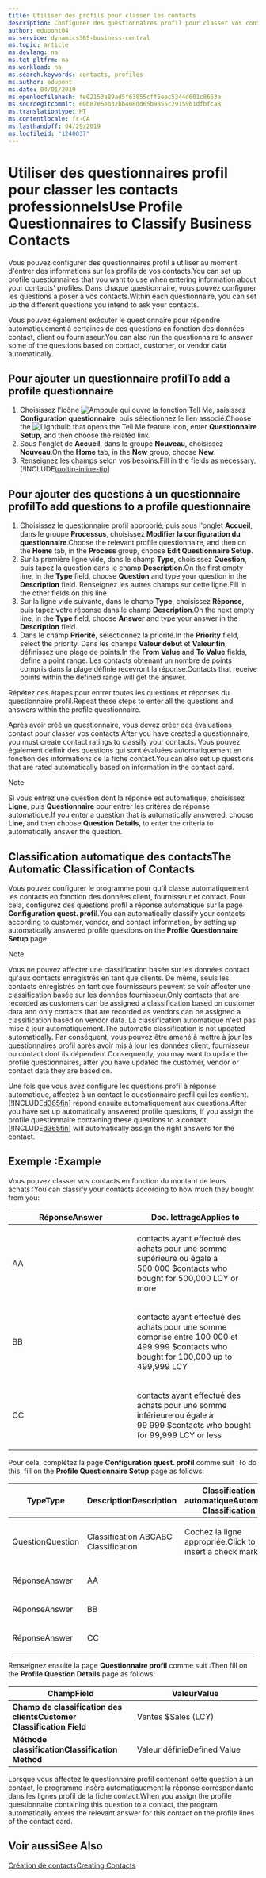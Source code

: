 ```yaml
---
title: Utiliser des profils pour classer les contacts
description: Configurer des questionnaires profil pour classer vos contacts professionnels
author: edupont04
ms.service: dynamics365-business-central
ms.topic: article
ms.devlang: na
ms.tgt_pltfrm: na
ms.workload: na
ms.search.keywords: contacts, profiles
ms.author: edupont
ms.date: 04/01/2019
ms.openlocfilehash: fe02153a89ad5f63855cff5eec5344d601c8663a
ms.sourcegitcommit: 60b87e5eb32bb408dd65b9855c29159b1dfbfca8
ms.translationtype: HT
ms.contentlocale: fr-CA
ms.lasthandoff: 04/29/2019
ms.locfileid: "1240037"
---
```

# <a name="use-profile-questionnaires-to-classify-business-contacts"></a><span data-ttu-id="31ed6-103">Utiliser des questionnaires profil pour classer les contacts professionnels</span><span class="sxs-lookup"><span data-stu-id="31ed6-103">Use Profile Questionnaires to Classify Business Contacts</span></span>
<span data-ttu-id="31ed6-104">Vous pouvez configurer des questionnaires profil à utiliser au moment d'entrer des informations sur les profils de vos contacts.</span><span class="sxs-lookup"><span data-stu-id="31ed6-104">You can set up profile questionnaires that you want to use when entering information about your contacts' profiles.</span></span> <span data-ttu-id="31ed6-105">Dans chaque questionnaire, vous pouvez configurer les questions à poser à vos contacts.</span><span class="sxs-lookup"><span data-stu-id="31ed6-105">Within each questionnaire, you can set up the different questions you intend to ask your contacts.</span></span>  

<span data-ttu-id="31ed6-106">Vous pouvez également exécuter le questionnaire pour répondre automatiquement à certaines de ces questions en fonction des données contact, client ou fournisseur.</span><span class="sxs-lookup"><span data-stu-id="31ed6-106">You can also run the questionnaire to answer some of the questions based on contact, customer, or vendor data automatically.</span></span>  

## <a name="to-add-a-profile-questionnaire"></a><span data-ttu-id="31ed6-107">Pour ajouter un questionnaire profil</span><span class="sxs-lookup"><span data-stu-id="31ed6-107">To add a profile questionnaire</span></span>
1.  <span data-ttu-id="31ed6-108">Choisissez l'icône ![Ampoule qui ouvre la fonction Tell Me](media/ui-search/search_small.png "Dites-moi ce que vous voulez faire"), saisissez **Configuration questionnaire**, puis sélectionnez le lien associé.</span><span class="sxs-lookup"><span data-stu-id="31ed6-108">Choose the ![Lightbulb that opens the Tell Me feature](media/ui-search/search_small.png "Tell me what you want to do") icon, enter **Questionnaire Setup**, and then choose the related link.</span></span>  
2.  <span data-ttu-id="31ed6-109">Sous l'onglet de **Accueil**, dans le groupe **Nouveau**, choisissez **Nouveau**.</span><span class="sxs-lookup"><span data-stu-id="31ed6-109">On the **Home** tab, in the **New** group, choose **New**.</span></span>  
3.  <span data-ttu-id="31ed6-110">Renseignez les champs selon vos besoins.</span><span class="sxs-lookup"><span data-stu-id="31ed6-110">Fill in the fields as necessary.</span></span> [!INCLUDE[tooltip-inline-tip](includes/tooltip-inline-tip_md.md)]  

## <a name="to-add-questions-to-a-profile-questionnaire"></a><span data-ttu-id="31ed6-111">Pour ajouter des questions à un questionnaire profil</span><span class="sxs-lookup"><span data-stu-id="31ed6-111">To add questions to a profile questionnaire</span></span>
1.  <span data-ttu-id="31ed6-112">Choisissez le questionnaire profil approprié, puis sous l'onglet **Accueil**, dans le groupe **Processus**, choisissez **Modifier la configuration du questionnaire**.</span><span class="sxs-lookup"><span data-stu-id="31ed6-112">Choose the relevant profile questionnaire, and then on the **Home** tab, in the **Process** group, choose **Edit Questionnaire Setup**.</span></span>  
2.  <span data-ttu-id="31ed6-113">Sur la première ligne vide, dans le champ **Type**, choisissez **Question**, puis tapez la question dans le champ **Description**.</span><span class="sxs-lookup"><span data-stu-id="31ed6-113">On the first empty line, in the **Type** field, choose **Question** and type your question in the **Description** field.</span></span> <span data-ttu-id="31ed6-114">Renseignez les autres champs sur cette ligne.</span><span class="sxs-lookup"><span data-stu-id="31ed6-114">Fill in the other fields on this line.</span></span>  
3.  <span data-ttu-id="31ed6-115">Sur la ligne vide suivante, dans le champ **Type**, choisissez **Réponse**, puis tapez votre réponse dans le champ **Description**.</span><span class="sxs-lookup"><span data-stu-id="31ed6-115">On the next empty line, in the **Type** field, choose **Answer** and type your answer in the **Description** field.</span></span>  
4.  <span data-ttu-id="31ed6-116">Dans le champ **Priorité**, sélectionnez la priorité.</span><span class="sxs-lookup"><span data-stu-id="31ed6-116">In the **Priority** field, select the priority.</span></span> <span data-ttu-id="31ed6-117">Dans les champs **Valeur début** et **Valeur fin**, définissez une plage de points.</span><span class="sxs-lookup"><span data-stu-id="31ed6-117">In the **From Value** and **To Value** fields, define a point range.</span></span> <span data-ttu-id="31ed6-118">Les contacts obtenant un nombre de points compris dans la plage définie recevront la réponse.</span><span class="sxs-lookup"><span data-stu-id="31ed6-118">Contacts that receive points within the defined range will get the answer.</span></span>  

<span data-ttu-id="31ed6-119">Répétez ces étapes pour entrer toutes les questions et réponses du questionnaire profil.</span><span class="sxs-lookup"><span data-stu-id="31ed6-119">Repeat these steps to enter all the questions and answers within the profile questionnaire.</span></span>

<span data-ttu-id="31ed6-120">Après avoir créé un questionnaire, vous devez créer des évaluations contact pour classer vos contacts.</span><span class="sxs-lookup"><span data-stu-id="31ed6-120">After you have created a questionnaire, you must create contact ratings to classify your contacts.</span></span> <span data-ttu-id="31ed6-121">Vous pouvez également définir des questions qui sont évaluées automatiquement en fonction des informations de la fiche contact.</span><span class="sxs-lookup"><span data-stu-id="31ed6-121">You can also set up questions that are rated automatically based on information in the contact card.</span></span>  

> [!NOTE]
> <span data-ttu-id="31ed6-122">Si vous entrez une question dont la réponse est automatique, choisissez <STRONG>Ligne</STRONG>, puis <STRONG>Questionnaire</STRONG> pour entrer les critères de réponse automatique.</span><span class="sxs-lookup"><span data-stu-id="31ed6-122">If you enter a question that is automatically answered, choose <STRONG>Line</STRONG>, and then choose <STRONG>Question Details</STRONG>, to enter the criteria to automatically answer the question.</span></span>

## <a name="the-automatic-classification-of-contacts"></a><span data-ttu-id="31ed6-123">Classification automatique des contacts</span><span class="sxs-lookup"><span data-stu-id="31ed6-123">The Automatic Classification of Contacts</span></span>
<span data-ttu-id="31ed6-124">Vous pouvez configurer le programme pour qu'il classe automatiquement les contacts en fonction des données client, fournisseur et contact. Pour cela, configurez des questions profil à réponse automatique sur la page **Configuration quest. profil**.</span><span class="sxs-lookup"><span data-stu-id="31ed6-124">You can automatically classify your contacts according to customer, vendor, and contact information, by setting up automatically answered profile questions on the **Profile Questionnaire Setup** page.</span></span>  

> [!NOTE]
> <span data-ttu-id="31ed6-125">Vous ne pouvez affecter une classification basée sur les données contact qu'aux contacts enregistrés en tant que clients. De même, seuls les contacts enregistrés en tant que fournisseurs peuvent se voir affecter une classification basée sur les données fournisseur.</span><span class="sxs-lookup"><span data-stu-id="31ed6-125">Only contacts that are recorded as customers can be assigned a classification based on customer data and only contacts that are recorded as vendors can be assigned a classification based on vendor data.</span></span> <span data-ttu-id="31ed6-126">La classification automatique n'est pas mise à jour automatiquement.</span><span class="sxs-lookup"><span data-stu-id="31ed6-126">The automatic classification is not updated automatically.</span></span> <span data-ttu-id="31ed6-127">Par conséquent, vous pouvez être amené à mettre à jour les questionnaires profil après avoir mis à jour les données client, fournisseur ou contact dont ils dépendent.</span><span class="sxs-lookup"><span data-stu-id="31ed6-127">Consequently, you may want to update the profile questionnaires, after you have updated the customer, vendor or contact data they are based on.</span></span>  

<span data-ttu-id="31ed6-128">Une fois que vous avez configuré les questions profil à réponse automatique, affectez à un contact le questionnaire profil qui les contient. [!INCLUDE[d365fin](includes/d365fin_md.md)] répond ensuite automatiquement aux questions.</span><span class="sxs-lookup"><span data-stu-id="31ed6-128">After you have set up automatically answered profile questions, if you assign the profile questionnaire containing these questions to a contact, [!INCLUDE[d365fin](includes/d365fin_md.md)] will automatically assign the right answers for the contact.</span></span>  

## <a name="example"></a><span data-ttu-id="31ed6-129">Exemple :</span><span class="sxs-lookup"><span data-stu-id="31ed6-129">Example</span></span>
<span data-ttu-id="31ed6-130">Vous pouvez classer vos contacts en fonction du montant de leurs achats :</span><span class="sxs-lookup"><span data-stu-id="31ed6-130">You can classify your contacts according to how much they bought from you:</span></span>

<table>
<colgroup>
<col style="width: 50%" />
<col style="width: 50%" />
</colgroup>
<thead>
<tr class="header">
<th><span data-ttu-id="31ed6-131"><strong>Réponse</strong></span><span class="sxs-lookup"><span data-stu-id="31ed6-131"><strong>Answer</strong></span></span></th>
<th><span data-ttu-id="31ed6-132"><strong>Doc. lettrage</strong></span><span class="sxs-lookup"><span data-stu-id="31ed6-132"><strong>Applies to</strong></span></span></th>
</tr>
</thead>
<tbody>
<tr class="odd">
<td><p><span data-ttu-id="31ed6-133">A</span><span class="sxs-lookup"><span data-stu-id="31ed6-133">A</span></span></p></td>
<td><p><span data-ttu-id="31ed6-134">contacts ayant effectué des achats pour une somme supérieure ou égale à 500 000 $</span><span class="sxs-lookup"><span data-stu-id="31ed6-134">contacts who bought for 500,000 LCY or more</span></span></p></td>
</tr>
<tr class="even">
<td><p><span data-ttu-id="31ed6-135">B</span><span class="sxs-lookup"><span data-stu-id="31ed6-135">B</span></span></p></td>
<td><p><span data-ttu-id="31ed6-136">contacts ayant effectué des achats pour une somme comprise entre 100 000 et 499 999 $</span><span class="sxs-lookup"><span data-stu-id="31ed6-136">contacts who bought for 100,000 up to 499,999 LCY</span></span></p></td>
</tr>
<tr class="odd">
<td><p><span data-ttu-id="31ed6-137">C</span><span class="sxs-lookup"><span data-stu-id="31ed6-137">C</span></span></p></td>
<td><p><span data-ttu-id="31ed6-138">contacts ayant effectué des achats pour une somme inférieure ou égale à 99 999 $</span><span class="sxs-lookup"><span data-stu-id="31ed6-138">contacts who bought for 99,999 LCY or less</span></span></p></td>
</tr>
</tbody>
</table>

<span data-ttu-id="31ed6-139">Pour cela, complétez la page **Configuration quest. profil** comme suit :</span><span class="sxs-lookup"><span data-stu-id="31ed6-139">To do this, fill on the **Profile Questionnaire Setup** page as follows:</span></span>


<table>
<colgroup>
<col style="width: 20%" />
<col style="width: 20%" />
<col style="width: 20%" />
<col style="width: 20%" />
<col style="width: 20%" />
</colgroup>
<thead>
<tr class="header">
<th><span data-ttu-id="31ed6-140"><strong>Type</strong></span><span class="sxs-lookup"><span data-stu-id="31ed6-140"><strong>Type</strong></span></span></th>
<th><span data-ttu-id="31ed6-141"><strong>Description</strong></span><span class="sxs-lookup"><span data-stu-id="31ed6-141"><strong>Description</strong></span></span></th>
<th><span data-ttu-id="31ed6-142"><strong>Classification automatique</strong></span><span class="sxs-lookup"><span data-stu-id="31ed6-142"><strong>Automatic Classification</strong></span></span></th>
<th><span data-ttu-id="31ed6-143"><strong>Valeur début</strong></span><span class="sxs-lookup"><span data-stu-id="31ed6-143"><strong>From Value</strong></span></span></th>
<th><span data-ttu-id="31ed6-144"><strong>Valeur fin</strong></span><span class="sxs-lookup"><span data-stu-id="31ed6-144"><strong>To Value</strong></span></span></th>
</tr>
</thead>
<tbody>
<tr class="odd">
<td><p><span data-ttu-id="31ed6-145">Question</span><span class="sxs-lookup"><span data-stu-id="31ed6-145">Question</span></span></p></td>
<td><p><span data-ttu-id="31ed6-146">Classification ABC</span><span class="sxs-lookup"><span data-stu-id="31ed6-146">ABC Classification</span></span></p></td>
<td><p><span data-ttu-id="31ed6-147">Cochez la ligne appropriée.</span><span class="sxs-lookup"><span data-stu-id="31ed6-147">Click to insert a check mark</span></span></p></td>
<td><p> </p></td>
<td><p> </p></td>
</tr>
<tr class="even">
<td><p><span data-ttu-id="31ed6-148">Réponse</span><span class="sxs-lookup"><span data-stu-id="31ed6-148">Answer</span></span></p></td>
<td><p><span data-ttu-id="31ed6-149">A</span><span class="sxs-lookup"><span data-stu-id="31ed6-149">A</span></span></p></td>
<td><p> </p></td>
<td><p><span data-ttu-id="31ed6-150">500,000</span><span class="sxs-lookup"><span data-stu-id="31ed6-150">500,000</span></span></p></td>
<td><p> </p></td>
</tr>
<tr class="odd">
<td><p><span data-ttu-id="31ed6-151">Réponse</span><span class="sxs-lookup"><span data-stu-id="31ed6-151">Answer</span></span></p></td>
<td><p><span data-ttu-id="31ed6-152">B</span><span class="sxs-lookup"><span data-stu-id="31ed6-152">B</span></span></p></td>
<td><p> </p></td>
<td><p><span data-ttu-id="31ed6-153">100,000</span><span class="sxs-lookup"><span data-stu-id="31ed6-153">100,000</span></span></p></td>
<td><p><span data-ttu-id="31ed6-154">499,999</span><span class="sxs-lookup"><span data-stu-id="31ed6-154">499,999</span></span></p></td>
</tr>
<tr class="even">
<td><p><span data-ttu-id="31ed6-155">Réponse</span><span class="sxs-lookup"><span data-stu-id="31ed6-155">Answer</span></span></p></td>
<td><p><span data-ttu-id="31ed6-156">C</span><span class="sxs-lookup"><span data-stu-id="31ed6-156">C</span></span></p></td>
<td><p> </p></td>
<td><p> </p></td>
<td><p><span data-ttu-id="31ed6-157">99,999</span><span class="sxs-lookup"><span data-stu-id="31ed6-157">99,999</span></span></p></td>
</tr>
</tbody>
</table>

<span data-ttu-id="31ed6-158">Renseignez ensuite la page **Questionnaire profil** comme suit :</span><span class="sxs-lookup"><span data-stu-id="31ed6-158">Then fill on the **Profile Question Details** page as follows:</span></span>
<table>
<colgroup>
<col style="width: 50%" />
<col style="width: 50%" />
</colgroup>
<thead>
<tr class="header">
<th><span data-ttu-id="31ed6-159"><strong>Champ</strong></span><span class="sxs-lookup"><span data-stu-id="31ed6-159"><strong>Field</strong></span></span></th>
<th><span data-ttu-id="31ed6-160"><strong>Valeur</strong></span><span class="sxs-lookup"><span data-stu-id="31ed6-160"><strong>Value</strong></span></span></th>
</tr>
</thead>
<tbody>
<tr>
<td><span data-ttu-id="31ed6-161"><strong>Champ de classification des clients</strong></span><span class="sxs-lookup"><span data-stu-id="31ed6-161"><strong>Customer Classification Field</strong></span></span></td>
<td><span data-ttu-id="31ed6-162"><emphasis>Ventes $</emphasis></span><span class="sxs-lookup"><span data-stu-id="31ed6-162"><emphasis>Sales (LCY)</emphasis></span></span></td>
</tr>
<tr>
<td><span data-ttu-id="31ed6-163"><strong>Méthode classification</strong></span><span class="sxs-lookup"><span data-stu-id="31ed6-163"><strong>Classification Method</strong></span></span></td>
<td><span data-ttu-id="31ed6-164"><emphasis>Valeur définie</emphasis></span><span class="sxs-lookup"><span data-stu-id="31ed6-164"><emphasis>Defined Value</emphasis></span></span></td>
</tr>
</tbody>
</table>

<span data-ttu-id="31ed6-165">Lorsque vous affectez le questionnaire profil contenant cette question à un contact, le programme insère automatiquement la réponse correspondante dans les lignes profil de la fiche contact.</span><span class="sxs-lookup"><span data-stu-id="31ed6-165">When you assign the profile questionnaire containing this question to a contact, the program automatically enters the relevant answer for this contact on the profile lines of the contact card.</span></span>

## <a name="see-also"></a><span data-ttu-id="31ed6-166">Voir aussi</span><span class="sxs-lookup"><span data-stu-id="31ed6-166">See Also</span></span>
[<span data-ttu-id="31ed6-167">Création de contacts</span><span class="sxs-lookup"><span data-stu-id="31ed6-167">Creating Contacts</span></span>](marketing-create-contact-companies.md)  
